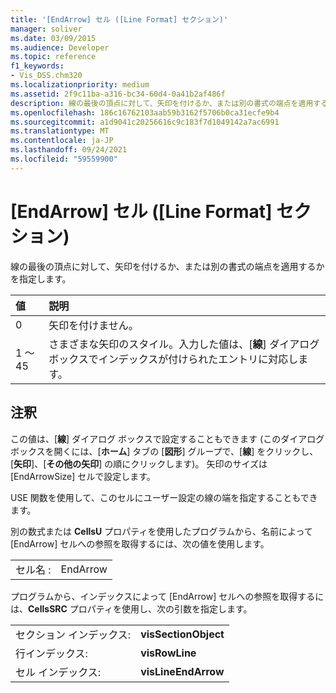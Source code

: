 ```yaml
---
title: '[EndArrow] セル ([Line Format] セクション)'
manager: soliver
ms.date: 03/09/2015
ms.audience: Developer
ms.topic: reference
f1_keywords:
- Vis_DSS.chm320
ms.localizationpriority: medium
ms.assetid: 2f9c11ba-a316-bc34-60d4-0a41b2af486f
description: 線の最後の頂点に対して、矢印を付けるか、または別の書式の端点を適用するかを指定します。
ms.openlocfilehash: 186c16762103aab59b3162f5706b0ca31ecfe9b4
ms.sourcegitcommit: a1d9041c20256616c9c183f7d1049142a7ac6991
ms.translationtype: MT
ms.contentlocale: ja-JP
ms.lasthandoff: 09/24/2021
ms.locfileid: "59559900"
---
```

# <a name="endarrow-cell-line-format-section"></a>[EndArrow] セル ([Line Format] セクション)

線の最後の頂点に対して、矢印を付けるか、または別の書式の端点を適用するかを指定します。
  
|**値**|**説明**|
|:-----|:-----|
|0  <br/> |矢印を付けません。  <br/> |
|1 ～ 45  <br/> |さまざまな矢印のスタイル。入力した値は、[**線**] ダイアログ ボックスでインデックスが付けられたエントリに対応します。  <br/> |
   
## <a name="remarks"></a>注釈

この値は、[**線**] ダイアログ ボックスで設定することもできます (このダイアログ ボックスを開くには、[**ホーム**] タブの [**図形**] グループで、[**線**] をクリックし、[**矢印**]、[**その他の矢印**] の順にクリックします)。 矢印のサイズは [EndArrowSize] セルで設定します。
  
USE 関数を使用して、このセルにユーザー設定の線の端を指定することもできます。 
  
別の数式または **CellsU** プロパティを使用したプログラムから、名前によって [EndArrow] セルへの参照を取得するには、次の値を使用します。 
  
|||
|:-----|:-----|
|セル名 :  <br/> |EndArrow  <br/> |
   
プログラムから、インデックスによって [EndArrow] セルへの参照を取得するには、**CellsSRC** プロパティを使用し、次の引数を指定します。 
  
|||
|:-----|:-----|
|セクション インデックス:  <br/> |**visSectionObject** <br/> |
|行インデックス:  <br/> |**visRowLine** <br/> |
|セル インデックス:  <br/> |**visLineEndArrow** <br/> |
   

